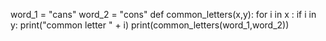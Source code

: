 word_1 = "cans"
word_2 = "cons"
def common_letters(x,y):
    for i in x :
        if i in y:
            print("common letter " + i)
print(common_letters(word_1,word_2))
